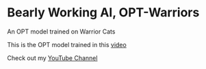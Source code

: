 # Bearly Working AI, OPT-Warriors

An OPT model trained on Warrior Cats

This is the OPT model trained in this [video]()

Check out my [YouTube Channel](https://www.youtube.com/channel/UCLXxfueCPZRZnyGFWJ07uqA)

